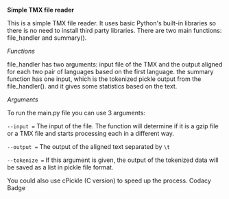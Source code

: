 **Simple TMX file reader**

This is a simple TMX file reader. It uses basic Python's built-in libraries so there is no need to install third party libraries.
There are two main functions: file_handler and summary().

*Functions*

file_handler has two arguments: input file of the TMX and the output aligned for each two pair of languages based on the first language.
the summary function has one input, which is the tokenized pickle output from the file_handler(). and it gives some statistics based on the text.

*Arguments*

To run the main.py file you can use 3 arguments:

```--input =``` The input of the file. The function will determine if it is a gzip file or a TMX file and starts processing each in a different way.

```--output =``` The output of the aligned text separated by ```\t```

```--tokenize =``` If this argument is given, the output of the tokenized data will be saved as a list in pickle file format.


You could also use cPickle (C version) to speed up the process.
Codacy Badge
